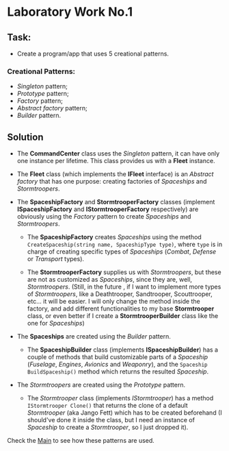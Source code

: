 # Laboratory Work No.1

## Task:
- Create a program/app that uses 5 creational patterns.

### Creational Patterns:
+ _Singleton_ pattern;
+ _Prototype_ pattern;
+ _Factory_ pattern;
+ _Abstract factory_ pattern;
+ _Builder_ pattern.

## Solution

- The __CommandCenter__ class uses the _Singleton_ pattern, it can have only one instance per lifetime. This class provides us with a  __Fleet__ instance.

- The __Fleet__ class (which implements the __IFleet__ interface) is an _Abstract factory_ that has one purpose: creating factories of _Spaceships_ and _Stormtroopers_.

- The __SpaceshipFactory__ and __StormtrooperFactory__ classes (implement __ISpaceshipFactory__ and __IStormtrooperFactory__ respectively) are obviously using the _Factory_ pattern to create _Spaceships_ and _Stormtroopers_.

  + The __SpaceshipFactory__ creates _Spaceships_ using the method `CreateSpaceship(string name, SpaceshipType type)`, where `type` is in charge of creating specific types of  _Spaceships_ (_Combat_, _Defense_ or _Transport_ types).

  + The __StormtrooperFactory__ supplies us with _Stormtroopers_, but these are not as customized as _Spaceships_, since they are, well, _Stormtroopers_. (Still, in the future , if I want to implement more types of _Stormtroopers_, like a Deathtrooper, Sandtrooper, Scouttrooper, etc... it will be easier. I will only change the method inside the factory, and add different functionalities to my base __Stormtrooper__ class, or even better if I create a __StormtrooperBuilder__ class like the one for _Spaceships_)

- The __Spaceships__ are created using the _Builder_ pattern.

  + The __SpaceshipBuilder__ class (implements __ISpaceshipBuilder__) has a couple of methods that build customizable parts of a _Spaceship_ (_Fuselage_, _Engines_, _Avionics_ and _Weaponry_), and the `Spaceship BuildSpaceship()` method which returns the resulted _Spaceship_.

- The _Stormtroopers_ are created using the _Prototype_ pattern.

  + The _Stormtrooper_ class (implements _IStormtrooper_) has a method `IStormtrooper Clone()` that returns the clone of a default _Stormtrooper_ (aka Jango Fett) which has to be created beforehand (I should've done it inside the class, but I need an instance of _Spaceship_ to create a _Stormtrooper_, so I just dropped it).


Check the [Main](https://github.com/skidne/TMPS-Labs/blob/master/Lab1/Lab1/Program.cs) to see how these patterns are used.
